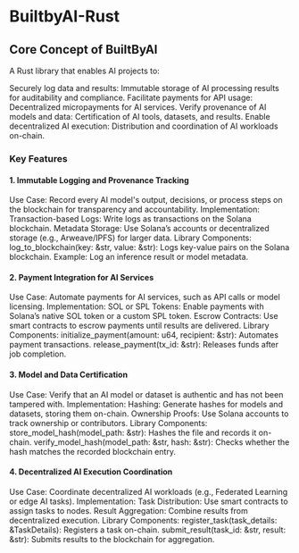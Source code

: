 # BuiltbyAI-Rust

## Core Concept of BuiltByAI
A Rust library that enables AI projects to:

Securely log data and results: Immutable storage of AI processing results for auditability and compliance.
Facilitate payments for API usage: Decentralized micropayments for AI services.
Verify provenance of AI models and data: Certification of AI tools, datasets, and results.
Enable decentralized AI execution: Distribution and coordination of AI workloads on-chain.

### Key Features

#### 1. Immutable Logging and Provenance Tracking

Use Case: Record every AI model's output, decisions, or process steps on the blockchain for transparency and accountability.
Implementation:
Transaction-based Logs: Write logs as transactions on the Solana blockchain.
Metadata Storage: Use Solana’s accounts or decentralized storage (e.g., Arweave/IPFS) for larger data.
Library Components:
log_to_blockchain(key: &str, value: &str):
Logs key-value pairs on the Solana blockchain.
Example: Log an inference result or model metadata.


#### 2. Payment Integration for AI Services

Use Case: Automate payments for AI services, such as API calls or model licensing.
Implementation:
SOL or SPL Tokens: Enable payments with Solana’s native SOL token or a custom SPL token.
Escrow Contracts: Use smart contracts to escrow payments until results are delivered.
Library Components:
initialize_payment(amount: u64, recipient: &str):
Automates payment transactions.
release_payment(tx_id: &str):
Releases funds after job completion.

#### 3. Model and Data Certification

Use Case: Verify that an AI model or dataset is authentic and has not been tampered with.
Implementation:
Hashing: Generate hashes for models and datasets, storing them on-chain.
Ownership Proofs: Use Solana accounts to track ownership or contributors.
Library Components:
store_model_hash(model_path: &str):
Hashes the file and records it on-chain.
verify_model_hash(model_path: &str, hash: &str):
Checks whether the hash matches the recorded blockchain entry.

#### 4. Decentralized AI Execution Coordination

Use Case: Coordinate decentralized AI workloads (e.g., Federated Learning or edge AI tasks).
Implementation:
Task Distribution: Use smart contracts to assign tasks to nodes.
Result Aggregation: Combine results from decentralized execution.
Library Components:
register_task(task_details: &TaskDetails):
Registers a task on-chain.
submit_result(task_id: &str, result: &str):
Submits results to the blockchain for aggregation.
